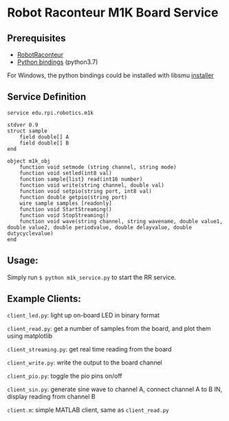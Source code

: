 # Robot Raconteur M1K Board Service
## Prerequisites
* [RobotRaconteur](https://github.com/robotraconteur/robotraconteur/wiki/Download)
* [Python bindings](https://github.com/analogdevicesinc/libsmu) (python3.7)

For Windows, the python bindings could be installed with libsmu [installer](https://github.com/analogdevicesinc/libsmu/releases/tag/v1.0.2)

## Service Definition
```
service edu.rpi.robotics.m1k

stdver 0.9
struct sample
	field double[] A
	field double[] B
end

object m1k_obj
	function void setmode (string channel, string mode)
	function void setled(int8 val)
	function sample{list} read(int16 number)
	function void write(string channel, double val)
	function void setpio(string port, int8 val)
	function double getpio(string port)
	wire sample samples [readonly]
	function void StartStreaming()
	function void StopStreaming()
	function void wave(string channel, string wavename, double value1, double value2, double periodvalue, double delayvalue, double dutycyclevalue)
end
```
## Usage:
Simply run `$ python m1k_service.py` to start the RR service.

## Example Clients:
`client_led.py`:        light up on-board LED in binary format

`client_read.py`:       get a number of samples from the board, and plot them using matplotlib 

`client_streaming.py`:  get real time reading from the board

`client_write.py`:      write the output to the board channel

`client_pio.py`:	toggle the pio pins on/off

`client_sin.py`:	generate sine wave to channel A, connect channel A to B IN, display reading from channel B

`client.m`:		simple MATLAB client, same as `client_read.py`



